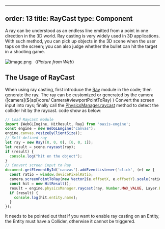 ---
 order: 13
 title: RayCast
 type: Component
 ---

 A ray can be understood as an endless line emitted from a point in one direction in the 3D world. Ray casting is very
 widely used in 3D applications. With such method, you can pick up objects in the 3D scene when the user taps on the
 screen; you can also judge whether the bullet can hit the target in a shooting game.

 ![image.png](https://gw.alipayobjects.com/mdn/rms_d27172/afts/img/A*sr_IRYSLugMAAAAAAAAAAAAAARQnAQ)
 （_Picture from Web_）

 ## The Usage of RayCast

 When using ray casting, first introduce the [Ray](${api}math/Ray) module in the code; then generate the ray. The ray can
 be customized or generated by the camera ([camera](${api}core/ Camera#viewportPointToRay)
 ) Convert the screen input into rays; finally call the [PhysicsManager.raycast](${api}core/PhysicsManager#raycast)
 method to detect the collider hit by the raycast. code show as below:

 ```typescript
 // Load Raycast module
 import {WebGLEngine, HitResult, Ray} from 'oasis-engine';
 const engine = new WebGLEngine("canvas");
 engine.canvas.resizeByClientSize();
 // Self-defined ray
 let ray = new Ray([0, 0, 0], [0, 0, 1]);
 let result = scene.raycast(ray);
 if (result) {
   console.log("hit on the object");
 }
 // Convert screen input to Ray
 document.getElementById('canvas').addEventListener('click', (e) => {
   const ratio = window.devicePixelRatio;
   camera.screenPointToRay(new Vector2(e.offsetX, e.offsetY).scale(ratio), ray);
   const hit = new HitResult();
   result = engine.physicsManager.raycast(ray, Number.MAX_VALUE, Layer.Everything, hit);
   if (result) {
     console.log(hit.entity.name);
   }
 });
 ```

 It needs to be pointed out that if you want to enable ray casting on an Entity, the Entity must have a Collider,
 otherwise it cannot be triggered.

